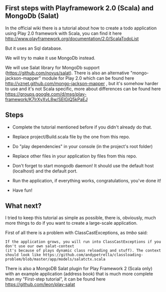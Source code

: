 First steps with Playframework 2.0 (Scala) and MongoDb (Salat)
--------------------------------------------------

In the official wiki there is a tutorial about how to create a todo
application using Play 2.0 framework with Scala, you can find it here http://www.playframework.org/documentation/2.0/ScalaTodoList 

But it uses an Sql database.

We will try to make it use MongoDb instead.

We will use Salat library for MongoDb support (https://github.com/novus/salat). There is also an alternative "mongo-jackson-mapper" module for Play 2.0  which can be found here http://vznet.github.com/mongo-jackson-mapper , but it's somehow harder to use and it's not Scala specific, more about differences can be found here https://groups.google.com/d/msg/play-framework/K7IrXyXvL8w/SElGiQ5kPaEJ   

Steps
-----

* Complete the tutorial mentioned before if you didn't already do that.

* Replace project/Build.scala file by the one from this repo.

* Do "play dependencies" in your console (in the project's root folder)

* Replace other files in your application by files from this repo.

* Don't forget to start mongodb daemon! It should use the default host (localhost) and the default port.

* Run the application, if everything works, congratulations, you've done it!

* Have fun!

What next?
----------

I tried to keep this tutorial as simple as possible, there is, obviously, much more things to do if you want to create a large-scale application.

First of all there is a problem with ClassCastExceptions, as *tmbo* said:

```
If the application grows, you will run into ClassCastExceptions if you don't use our own salat-context
(it's because of plays dynamic class reloading and stuff). The context should look like https://github.com/andypetrella/classloading-problem/blob/master/app/models/salatctx.scala
```

There is also a MongoDB Salat plugin for Play Framework 2 (Scala only) with an example application (address book) that is much more complete than my "First-step tutorial", it can be found here https://github.com/leon/play-salat 
